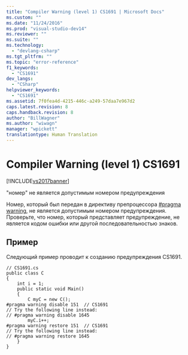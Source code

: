 ```yaml
---
title: "Compiler Warning (level 1) CS1691 | Microsoft Docs"
ms.custom: ""
ms.date: "11/24/2016"
ms.prod: "visual-studio-dev14"
ms.reviewer: ""
ms.suite: ""
ms.technology: 
  - "devlang-csharp"
ms.tgt_pltfrm: ""
ms.topic: "error-reference"
f1_keywords: 
  - "CS1691"
dev_langs: 
  - "CSharp"
helpviewer_keywords: 
  - "CS1691"
ms.assetid: 7f0fea4d-4215-446c-a249-57daa7e967d2
caps.latest.revision: 8
caps.handback.revision: 8
author: "BillWagner"
ms.author: "wiwagn"
manager: "wpickett"
translationtype: Human Translation
---
```

# Compiler Warning (level 1) CS1691
[!INCLUDE[vs2017banner](../../../csharp/includes/vs2017banner.md)]

"номер" не является допустимым номером предупреждения  
  
 Номер, который был передан в директиву препроцессора [\#pragma warning](../../../csharp/language-reference/preprocessor-directives/preprocessor-pragma-warning.md), не является допустимым номером предупреждения.  Проверьте, что номер, который представляет предупреждение, не является кодом ошибки или другой последовательностью знаков.  
  
## Пример  
 Следующий пример проводит к созданию предупреждения CS1691.  
  
```  
// CS1691.cs  
public class C  
{  
    int i = 1;  
    public static void Main()  
    {  
        C myC = new C();  
#pragma warning disable 151  // CS1691  
// Try the following line instead:  
// #pragma warning disable 1645    
        myC.i++;  
#pragma warning restore 151  // CS1691  
// Try the following line instead:  
// #pragma warning restore 1645    
    }  
}  
```